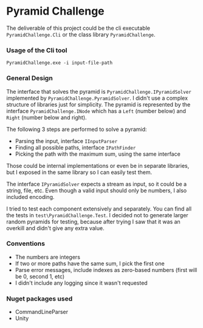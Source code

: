 # Pyramid Challenge

The deliverable of this project could be the cli executable `PyramidChallenge.Cli` or the class library `PyramidChallenge`.

### Usage of the Cli tool

```
PyramidChallenge.exe -i input-file-path
```

### General Design

The interface that solves the pyramid is `PyramidChallenge.IPyramidSolver` implemented by `PyramidChallenge.PyramidSolver`. I didn't use a complex structure of libraries just for simplicity. The pyramid is represented by the interface `PyramidChallenge.INode` which has a `Left` (number below) and `Right` (number below and right).

The following 3 steps are performed to solve a pyramid:

- Parsing the input, interface `IInputParser`
- Finding all possible paths, interface `IPathFinder`
- Picking the path with the maximum sum, using the same interface

Those could be internal implementations or even be in separate libraries, but I exposed in the same library so I can easily test them.

The interface `IPyramidSolver` expects a stream as input, so it could be a string, file, etc. Even though a valid input should only be numbers, I also included encoding.

I tried to test each component extensively and separately. You can find all the tests in `test\PyramidChallenge.Test`. I decided not to generate larger random pyramids for testing, because after trying I saw that it was an overkill and didn't give any extra value.

### Conventions

- The numbers are integers
- If two or more paths have the same sum, I pick the first one
- Parse error messages, include indexes as zero-based numbers (first will be 0, second 1, etc)
- I didn't include any logging since it wasn't requested

### Nuget packages used

- CommandLineParser
- Unity
